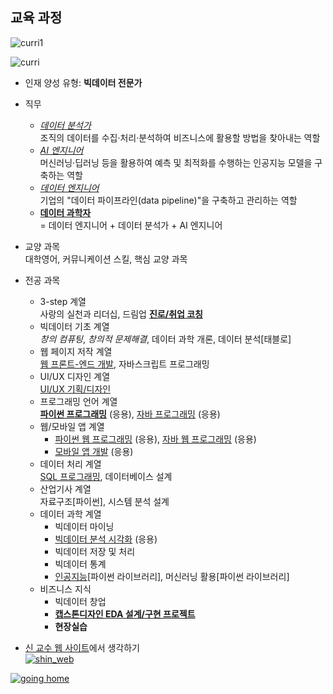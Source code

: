 ## 교육 과정

![curri1](https://www.hywoman.ac.kr/resources/namoupload/2991/1649308508659_0.jpg)

![curri](https://user-images.githubusercontent.com/10287629/147853591-92f261a3-d65d-4b2f-b0be-fdd9fb1e65f8.png)



- 인재 양성 유형: **빅데이터 전문가**
- 직무
  - <u><i>데이터 분석가</i></u>  
    조직의 데이터를 수집·처리·분석하여 비즈니스에 활용할 방법을 찾아내는 역할
  - <u><i>AI 엔지니어</i></u>  
    머신러닝·딥러닝 등을 활용하여 예측 및 최적화를 수행하는 인공지능 모델을 구축하는 역할
  - <u><i>데이터 엔지니어</i></u>  
    기업의 "데이터 파이프라인(data pipeline)"을 구축하고 관리하는 역할
  - <u><b>데이터 과학자</b></u>  
    = 데이터 엔지니어 + 데이터 분석가 + AI 엔지니어
  
- 교양 과목  
  대학영어, 커뮤니케이션 스킬, 핵심 교양 과목
- 전공 과목
    - 3-step 계열  
      사랑의 실천과 리더십, 드림업 <u><b>진로/취업 코칭</b></u>
    - 빅데이터 기초 계열  
      *창의 컴퓨팅*, *창의적 문제해결*, 데이터 과학 개론, 데이터 분석[태블로]
    - 웹 페이지 저작 계열  
      <u>웹 프론트-엔드 개발</u>, 자바스크립트 프로그래밍
    - UI/UX 디자인 계열  
      <u>UI/UX 기획/디자인</u>
    - 프로그래밍 언어 계열  
      <u><b>파이썬 프로그래밍</b></u> (응용), <u>자바 프로그래밍</u> (응용)
    - 웹/모바일 앱 계열  
      - <u>파이썬 웹 프로그래밍</u> (응용), <u>자바 웹 프로그래밍</u> (응용)
      - <u>모바일 앱 개발</u> (응용)
    - 데이터 처리 계열  
      <u>SQL 프로그래밍</u>, 데이터베이스 설계
    - 산업기사 계열  
      자료구조[파이썬], 시스템 분석 설계
    - 데이터 과학 계열
      - 빅데이터 마이닝
      - <u>빅데이터 분석 시각화</u> (응용)
      - 빅데이터 저장 및 처리
      - 빅데이터 통계
      - <u>인공지능</u>[파이썬 라이브러리], 머신러닝 활용[파이썬 라이브러리]
    - 비즈니스 지식  
      - 빅데이터 창업
      - <u><b>캡스톤디자인 EDA 설계/구현 프로젝트</b></u> 
      - **현장실습** 

- [신 교수 웹 사이트](https://logistex2021.pythonanywhere.com/)에서 생각하기  
[![shin_web](https://user-images.githubusercontent.com/10287629/147854393-c1d03c93-ef66-458f-b64e-b0c5633bbae8.png)](https://logistex2021.pythonanywhere.com/)

[![going home](https://user-images.githubusercontent.com/10287629/104793991-511fcd80-57e8-11eb-86c8-27356c8dd83d.png)](https://logistex.github.io/smart_IT/)
